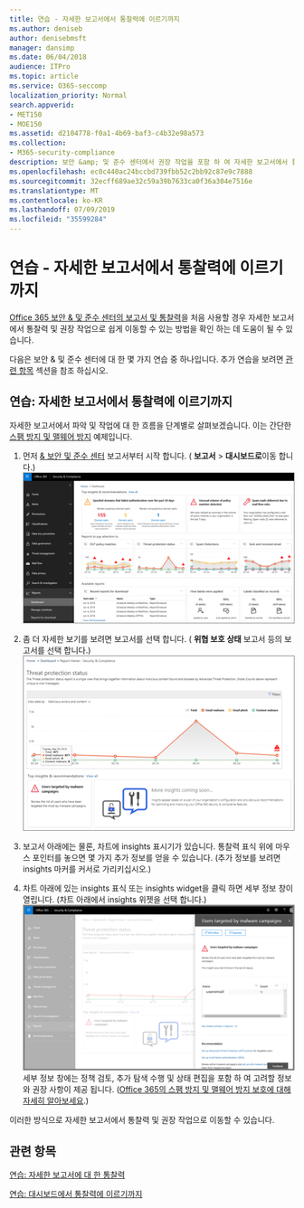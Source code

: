 ```yaml
---
title: 연습 - 자세한 보고서에서 통찰력에 이르기까지
ms.author: deniseb
author: denisebmsft
manager: dansimp
ms.date: 06/04/2018
audience: ITPro
ms.topic: article
ms.service: O365-seccomp
localization_priority: Normal
search.appverid:
- MET150
- MOE150
ms.assetid: d2104778-f0a1-4b69-baf3-c4b32e98a573
ms.collection:
- M365-security-compliance
description: 보안 &amp; 및 준수 센터에서 권장 작업을 포함 하 여 자세한 보고서에서 통찰력으로 이동 하는 방법에 대해 알아봅니다.
ms.openlocfilehash: ec0c440ac24bccbd739fbb52c2bb92c87e9c7888
ms.sourcegitcommit: 32ecff689ae32c59a39b7633ca0f36a304e7516e
ms.translationtype: MT
ms.contentlocale: ko-KR
ms.lasthandoff: 07/09/2019
ms.locfileid: "35599284"
---
```

# <a name="walkthrough---from-a-detailed-report-to-an-insight"></a>연습 - 자세한 보고서에서 통찰력에 이르기까지

[Office 365 보안 &amp; 및 준수 센터의 보고서 및 통찰력](reports-and-insights-in-security-and-compliance.md)을 처음 사용할 경우 자세한 보고서에서 통찰력 및 권장 작업으로 쉽게 이동할 수 있는 방법을 확인 하는 데 도움이 될 수 있습니다. 
  
다음은 보안 &amp; 및 준수 센터에 대 한 몇 가지 연습 중 하나입니다. 추가 연습을 보려면 [관련 항목](#related-topics) 섹션을 참조 하십시오. 
  
## <a name="walkthrough-from-a-detailed-report-to-an-insight"></a>연습: 자세한 보고서에서 통찰력에 이르기까지

자세한 보고서에서 파악 및 작업에 대 한 흐름을 단계별로 살펴보겠습니다. 이는 간단한 [스팸 방지 및 맬웨어 방지](anti-spam-and-anti-malware-protection.md) 예제입니다. 
  
1. 먼저 [ &amp; 보안 및 준수 센터](https://protection.office.com) 보고서부터 시작 합니다. ( **보고서** \> **대시보드로**이동 합니다.) <br/>![보안 &amp; 및 준수 센터에서 보고서 \> 대시보드로 이동 합니다.](media/68f3bb7c-b4f7-4cca-904b-478643a93c94.png)
  
2. 좀 더 자세한 보기를 보려면 보고서를 선택 합니다. ( **위협 보호 상태** 보고서 등의 보고서를 선택 합니다.)<br/>![통찰력을 보여 주는 위협 방지 상태 보고서](media/f47d7dbd-816a-47ba-b8db-53919fbed192.png)
  
3. 보고서 아래에는 물론, 차트에 insights 표시기가 있습니다. 통찰력 표식 위에 마우스 포인터를 놓으면 몇 가지 추가 정보를 얻을 수 있습니다. (추가 정보를 보려면 insights 마커를 커서로 가리키십시오.)
    
4. 차트 아래에 있는 insights 표식 또는 insights widget을 클릭 하면 세부 정보 창이 열립니다. (차트 아래에서 insights 위젯을 선택 합니다.)<br/>![맬웨어에 대 한 정보](media/2c8bccc5-ca4e-4bb9-ad4c-55fcee0535b7.png)<br/>세부 정보 창에는 정책 검토, 추가 탐색 수행 및 상태 편집을 포함 하 여 고려할 정보와 권장 사항이 제공 됩니다. ([Office 365의 스팸 방지 및 맬웨어 방지 보호에 대해 자세히 알아보세요](anti-spam-and-anti-malware-protection.md).)
    
이러한 방식으로 자세한 보고서에서 통찰력 및 권장 작업으로 이동할 수 있습니다. 
  
## <a name="related-topics"></a>관련 항목

[연습: 자세한 보고서에 대 한 통찰력](from-an-insight-to-a-detailed-report.md)
  
[연습: 대시보드에서 통찰력에 이르기까지](from-a-dashboard-to-an-insight.md)
  

